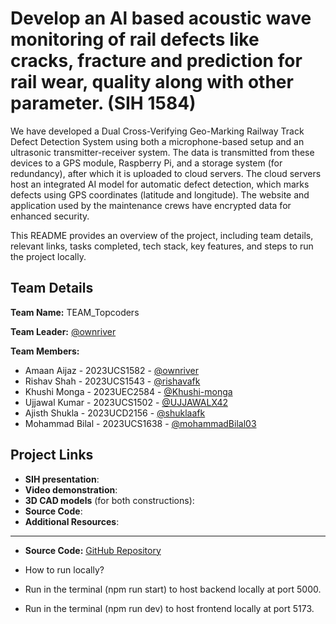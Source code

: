 # Develop an Al based acoustic wave monitoring of rail defects like cracks, fracture and prediction for rail wear, quality along with other parameter. (SIH 1584)

We have developed a Dual Cross-Verifying Geo-Marking Railway Track Defect Detection System using both a microphone-based setup and an ultrasonic transmitter-receiver system. The data is transmitted from these devices to a GPS module, Raspberry Pi, and a storage system (for redundancy), after which it is uploaded to cloud servers. The cloud servers host an integrated AI model for automatic defect detection, which marks defects using GPS coordinates (latitude and longitude). The website and application used by the maintenance crews have encrypted data for enhanced security.

This README provides an overview of the project, including team details, relevant links, tasks completed, tech stack, key features, and steps to run the project locally.

## Team Details

**Team Name:** TEAM_Topcoders

**Team Leader:** [@ownriver](https://github.com/ownriver)

**Team Members:**

- Amaan Aijaz - 2023UCS1582 - [@ownriver](https://github.com/ownriver)
- Rishav Shah - 2023UCS1543 - [@rishavafk](https://github.com/rishavafk)
- Khushi Monga - 2023UEC2584 - [@Khushi-monga](https://github.com/Khushi-monga)
- Ujjawal Kumar - 2023UCS1502 - [@UJJAWALX42](https://github.com/UJJAWALX42)
- Ajisth Shukla - 2023UCD2156 - [@shuklaafk](https://github.com/shuklaafk)
- Mohammad Bilal - 2023UCS1638 - [@mohammadBilal03](https://github.com/mohammadBilal03)

## Project Links

- **SIH presentation**:
- **Video demonstration**:
- **3D CAD models** (for both constructions):
- **Source Code**:
- **Additional Resources**:


---------------------------------------------------------------------------------------------------------------------------------------------------------------

- **Source Code:** [GitHub Repository](https://github.com/mohammadBilal03/SIH_INTERNAL_ROUND_2_TopCoder)

- How to run locally?

- Run in the terminal (npm run start) to host backend locally at port 5000.

- Run in the terminal (npm run dev) to host frontend locally at port 5173.
